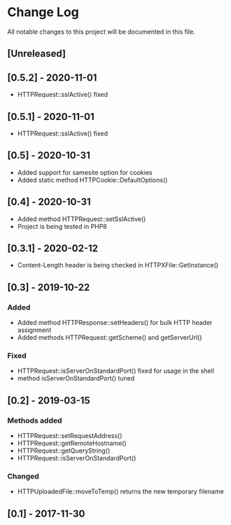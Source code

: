 # Change Log
All notable changes to this project will be documented in this file.

## [Unreleased]

## [0.5.2] - 2020-11-01

- HTTPRequest::sslActive() fixed

## [0.5.1] - 2020-11-01

- HTTPRequest::sslActive() fixed

## [0.5] - 2020-10-31

- Added support for samesite option for cookies
- Added static method HTTPCookie::DefaultOptions()

## [0.4] - 2020-10-31

- Added method HTTPRequest::setSslActive()
- Project is being tested in PHP8

## [0.3.1] - 2020-02-12

- Content-Length header is being checked in HTTPXFile::GetInstance()

## [0.3] - 2019-10-22

### Added
- Added method HTTPResponse::setHeaders() for bulk HTTP header assignment
- Added methods HTTPRequest::getScheme() and getServerUrl()

### Fixed
- HTTPRequest::isServerOnStandardPort() fixed for usage in the shell
- method isServerOnStandardPort() tuned

## [0.2] - 2019-03-15

### Methods added
- HTTPRequest::setRequestAddress()
- HTTPRequest::getRemoteHostname()
- HTTPRequest::getQueryString()
- HTTPRequest::isServerOnStandardPort()

### Changed
- HTTPUploadedFile::moveToTemp() returns the new temporary filename

## [0.1] - 2017-11-30

